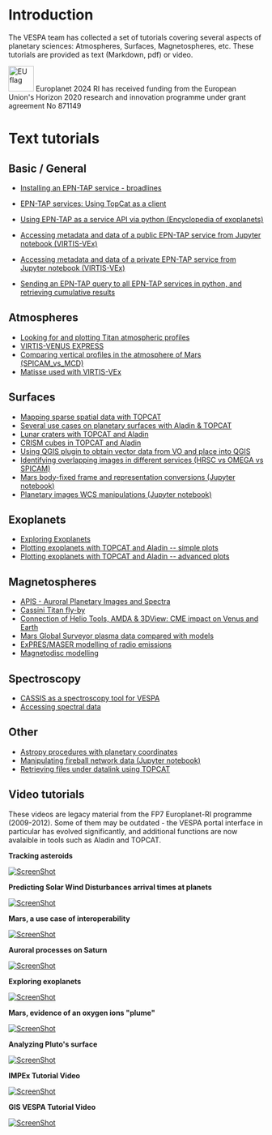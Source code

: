 # Introduction

The VESPA team has collected a set of tutorials covering several aspects of planetary sciences: Atmospheres, Surfaces, Magnetospheres, etc.
These tutorials are provided as text (Markdown, pdf) or video.


<img src="https://vespa.obspm.fr/media/images/European-Union-Flag.svg" width="50" alt="EU flag">   Europlanet 2024 RI has received funding from the European Union's Horizon 2020 research and innovation programme under grant agreement No 871149 

# Text tutorials

## Basic / General

* [Installing an EPN-TAP service - broadlines](https://github.com/epn-vespa/tutorials/blob/master/misc/Installing-a-data-service/Installing-a-data-service.md)


* [EPN-TAP services: Using TopCat as a client](https://github.com/epn-vespa/tutorials/blob/master/misc/EPN-TAP-services-Using-TopCat-as-a-client/EPN-TAP_services-Using_TopCat_as_a_client.md)
* [Using EPN-TAP as a service API via python (Encyclopedia of exoplanets) ](http://exoplanet.eu/API/)
* [Accessing metadata and data of a public EPN-TAP service from Jupyter notebook (VIRTIS-VEx) ](https://github.com/epn-vespa/tutorials/blob/master/misc/Jupyter-notebook-access/VVEX_demo.ipynb)
* [Accessing metadata and data of a private EPN-TAP service from Jupyter notebook (VIRTIS-VEx) ](https://github.com/epn-vespa/tutorials/blob/master/misc/Jupyter-notebook-access/VVEX_demo_private.ipynb)
* [Sending an EPN-TAP query to all EPN-TAP services in python, and retrieving cumulative results ](https://github.com/epn-vespa/tutorials/blob/master/misc/Jupyter-notebook-access/EPN_TAP_request.ipynb)


## Atmospheres

* [Looking for and plotting Titan atmospheric profiles](https://github.com/epn-vespa/tutorials/blob/master/atmospheres/Atmospheric-profiles/atmospheric_profiles.md)
* [VIRTIS-VENUS EXPRESS](http://voparis-europlanet.obspm.fr/utilities/Tuto_TopCat_VEx.pdf)
* [Comparing vertical profiles in the atmosphere of Mars (SPICAM_vs_MCD)](https://github.com/epn-vespa/tutorials/blob/master/atmospheres/SPICAM_vs_MCD/README.md)
* [Matisse used with VIRTIS-VEx](https://github.com/epn-vespa/tutorials/blob/master/atmospheres/MATISSEforVESPAtutorial.pdf)


## Surfaces
 
* [Mapping sparse spatial data with TOPCAT](https://voparis-confluence.obspm.fr/display/VES/Use+case%3A+mapping+sparse+spatial+data+with+TOPCAT)
* [Several use cases on planetary surfaces with Aladin & TOPCAT](https://voparis-wiki.obspm.fr/pages/viewpage.action?pageId=14942383)
* [Lunar craters with TOPCAT and Aladin](https://github.com/epn-vespa/tutorials/blob/master/surfaces/lunar_craters/Tutorial_Lunar_Crater_database_en.pdf)
* [CRISM cubes in TOPCAT and Aladin](https://github.com/epn-vespa/tutorials/blob/master/surfaces/jra-t4-EPN1-CRISM/jra-t4-EPN1-CRISM-Tutorial.md)
* [Using QGIS plugin to obtain vector data from VO and place into QGIS](https://github.com/epn-vespa/tutorials/blob/master/surfaces/vo_qgis_plugin/vo-qgis-plugin.md)
* [Identifying overlapping images in different services (HRSC vs OMEGA vs SPICAM)](https://github.com/epn-vespa/tutorials/blob/master/surfaces/HRSC_vs_OMEGA/HRSC_vs_OMEGA-tutorial.md)
* [Mars body-fixed frame and representation conversions (Jupyter notebook)](https://github.com/epn-vespa/tutorials/blob/master/surfaces/astropy-planetary-coordinate-frames/bodyfixed-frame-conversions.ipynb)
* [Planetary images WCS manipulations (Jupyter notebook)](https://github.com/epn-vespa/tutorials/blob/master/surfaces/astropy-planetary-coordinate-frames/planetary-images-wcs.ipynb)

## Exoplanets

* [Exploring Exoplanets](https://github.com/epn-vespa/tutorials/blob/master/exoplanets/README.md)
* [Plotting exoplanets with TOPCAT and Aladin -- simple plots](http://voparis-srv-paris.obspm.fr/vo/planeto/tutorials/exoplanet/vo_description_basic.pdf)
* [Plotting exoplanets with TOPCAT and Aladin -- advanced plots](http://voparis-srv-paris.obspm.fr/vo/planeto/tutorials/exoplanet/vo_more_advanced.pdf)



## Magnetospheres

* [APIS - Auroral Planetary Images and Spectra](https://github.com/epn-vespa/tutorials/blob/master/magnetospheres/APIS-Tutorial/APIS-Tutorial.md)
* [Cassini Titan fly-by](https://github.com/epn-vespa/tutorials/blob/master/magnetospheres/cassini-titan-flyby/README.md)
* [Connection of Helio Tools, AMDA & 3DView: CME impact on Venus and Earth](https://github.com/epn-vespa/tutorials/blob/master/magnetospheres/Connection-between-HELIO-and-IMPEx-tools/Tutorial.md)
* [Mars Global Surveyor plasma data compared with models](https://github.com/epn-vespa/tutorials/blob/master/magnetospheres/Mars-Global-Surveyor-plasma-data-compared-with-models/Mars-Global-Surveyor-plasma-data-compared-with-models.md)
* [ExPRES/MASER modelling of radio emissions](https://github.com/epn-vespa/tutorials/blob/master/exoplanets/ExPRES-tutorial/ExPRES-Tutorial.md)
* [Magnetodisc modelling](https://github.com/epn-vespa/tutorials/blob/master/magnetospheres/MDISC/README.md)


## Spectroscopy
* [CASSIS as a spectroscopy tool for VESPA](https://github.com/epn-vespa/tutorials/blob/master/misc/CASSIS_VESPA_tutorial.pdf)
* [Accessing spectral data](http://voparis-europlanet.obspm.fr/utilities/Tuto_Spectro_1_0.pdf)

## Other


* [Astropy procedures with planetary coordinates](https://github.com/epn-vespa/tutorials/tree/master/surfaces/astropy-planetary-coordinate-frames)
* [Manipulating fireball network data (Jupyter notebook)](https://github.com/epn-vespa/tutorials/blob/master/misc/fireball_networks/Fireball_networks.ipynb)
* [Retrieving files under datalink using TOPCAT](https://voparis-wiki.obspm.fr/display/VES/How+to+retrieve+datalinks+from+a+selection+of+granules+using+TOPCAT)



 ## Video tutorials

These videos are legacy material from the FP7 Europlanet-RI programme (2009-2012). Some of them may be outdated - the VESPA portal interface in particular has evolved significantly, and additional functions are now avalaible in tools such as Aladin and TOPCAT.

**Tracking asteroids**


[![ScreenShot](https://raw.githubusercontent.com/megadiesel705/tutorials/master/VESPA-Video-Tutorials/img/1_Tracking_asteroids.png)](https://youtu.be/eM45OHes1Cg?list=PLG15lzcA80vHJh666j3e5Kr0QczOv63pc)

**Predicting Solar Wind Disturbances arrival times at planets**

[![ScreenShot](https://github.com/megadiesel705/tutorials/raw/master/VESPA-Video-Tutorials/img/2_Predicting_Solar_Wind_Disturbances_arrival_times_at_planets.png)](https://youtu.be/N6IxgPFKOcA?list=PLG15lzcA80vHJh666j3e5Kr0QczOv63pc)

**Mars, a use case of interoperability**

[![ScreenShot](https://raw.githubusercontent.com/megadiesel705/tutorials/master/VESPA-Video-Tutorials/img/3_Mars%2C%20a_use_case_of_interoperability.png)](https://youtu.be/HiSylVOtaKM?list=PLG15lzcA80vHJh666j3e5Kr0QczOv63pc)

**Auroral processes on Saturn**

[![ScreenShot](https://raw.githubusercontent.com/megadiesel705/tutorials/master/VESPA-Video-Tutorials/img/4_Auroral_processes_on_Saturn.png)](https://youtu.be/PNL7UcdO4yQ?list=PLG15lzcA80vHJh666j3e5Kr0QczOv63pc)

**Exploring exoplanets**

[![ScreenShot](https://raw.githubusercontent.com/megadiesel705/tutorials/master/VESPA-Video-Tutorials/img/5_Exploring_exo.png)](https://youtu.be/ypOBwrXT7mc?list=PLG15lzcA80vHJh666j3e5Kr0QczOv63pc)

**Mars, evidence of an oxygen ions "plume"**

[![ScreenShot](https://raw.githubusercontent.com/megadiesel705/tutorials/master/VESPA-Video-Tutorials/img/6_Mars%2Cevidence_of_an_oxygen_ions%22plume%22.png)](https://youtu.be/4ekOyAvIh_Q?list=PLG15lzcA80vHJh666j3e5Kr0QczOv63pc)

**Analyzing Pluto's surface**

[![ScreenShot](https://raw.githubusercontent.com/megadiesel705/tutorials/master/VESPA-Video-Tutorials/img/7_Analyzing_Pluto_Surface.png)](https://youtu.be/I4lRFQqOhQs?list=PLG15lzcA80vHJh666j3e5Kr0QczOv63pc)


**IMPEx Tutorial Video**

[![ScreenShot](https://raw.githubusercontent.com/megadiesel705/tutorials/master/IMPEx_FP7/SINP-Model-Demonstrators/img/Video_Tutorial_Cover.png)](http://youtu.be/vt5fpE0bzSY)

**GIS VESPA Tutorial Video**

[![ScreenShot](https://raw.githubusercontent.com/megadiesel705/tutorials/master/VESPA-Video-Tutorials/img/GIS-VESPATutorial.png)](https://www.youtube.com/watch?v=Jlso7MkdwYs)
